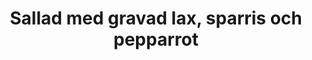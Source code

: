---
layout: recipe
title: "Sallad med gravad lax, sparris och pepparrot"
description: "Den här salladen hittade min man på, men han brukar ha rökt lax. Jag föredrar gravad lax! Så när jag gör den här salladen blir det gravad."
image: /assets/images/sallad-med-gravad-lax-sparris-och-pepparrot.webp

# Recipe-specific data
category: Sallad
servings: "2 portioner"
calories: 628

ingredients:
- name: salladsmix
  quantity: 150 g
- name: avokado
  quantity: 2
- name: sparris, träiga ändar avbrutna
  quantity: 1 knippa
- name: körsbärstomater, halverade
  quantity: 200 g
- name: gravad lax
  quantity: 200 - 250 g
- name: gräddfil
  quantity: 2 dl
- name: riven pepparrot
  quantity: 1 msk
        
instructions:
- Blanda ut pepparroten i gräddfilen. Smaka av så den blir lagom stark.
- Koka sparrisen i saltat vatten 2-3 minuter. Doppa den i iskallt vatten och låt rinna av på hushållspapper. Dela den sedan i munsbitar.
- Skala, halvera och tärna avokadon.
- Blanda sallad, avokado och körsbärstomater i en stor skål med ca hälften av såsen.
- Lägg upp salladen på två tallrikar. Toppa med lax och sparris. Droppa över resterande sås.

---